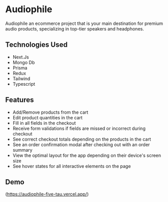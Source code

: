 # Audiophile

Audiophile an ecommerce project that is your main destination for premium audio products, specializing in top-tier speakers and headphones. 

## Technologies Used

- Next.Js
- Mongo Db
- Prisma
- Redux
- Tailwind
- Typescript

## Features
- Add/Remove products from the cart
- Edit product quantities in the cart
- Fill in all fields in the checkout
- Receive form validations if fields are missed or incorrect during checkout
- See correct checkout totals depending on the products in the cart
- See an order confirmation modal after checking out with an order summary
- View the optimal layout for the app depending on their device's screen size
- See hover states for all interactive elements on the page

## Demo

(https://audiophile-five-tau.vercel.app/)
